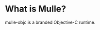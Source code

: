 # What is Mulle?

mulle-objc is a branded Objective-C runtime.

<div class="tip custom-block" style="padding-top: 8px">


</div>

